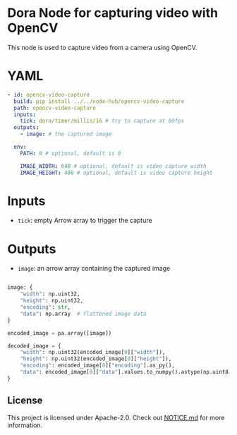# Dora Node for capturing video with OpenCV

This node is used to capture video from a camera using OpenCV.

# YAML

```yaml
- id: opencv-video-capture
  build: pip install ../../node-hub/opencv-video-capture
  path: opencv-video-capture
  inputs:
    tick: dora/timer/millis/16 # try to capture at 60fps
  outputs:
    - image: # the captured image

  env:
    PATH: 0 # optional, default is 0

    IMAGE_WIDTH: 640 # optional, default is video capture width
    IMAGE_HEIGHT: 480 # optional, default is video capture height
```

# Inputs

- `tick`: empty Arrow array to trigger the capture

# Outputs

- `image`: an arrow array containing the captured image

```Python

image: {
    "width": np.uint32,
    "height": np.uint32,
    "encoding": str,
    "data": np.array  # flattened image data
}

encoded_image = pa.array([image])

decoded_image = {
    "width": np.uint32(encoded_image[0]["width"]),
    "height": np.uint32(encoded_image[0]["height"]),
    "encoding": encoded_image[0]["encoding"].as_py(),
    "data": encoded_image[0]["data"].values.to_numpy().astype(np.uint8)
}
```

## License

This project is licensed under Apache-2.0. Check out [NOTICE.md](../../NOTICE.md) for more information.

